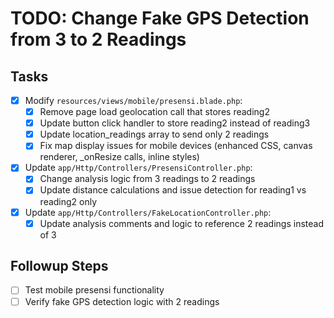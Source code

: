 # TODO: Change Fake GPS Detection from 3 to 2 Readings

## Tasks
- [x] Modify `resources/views/mobile/presensi.blade.php`:
  - [x] Remove page load geolocation call that stores reading2
  - [x] Update button click handler to store reading2 instead of reading3
  - [x] Update location_readings array to send only 2 readings
  - [x] Fix map display issues for mobile devices (enhanced CSS, canvas renderer, _onResize calls, inline styles)
- [x] Update `app/Http/Controllers/PresensiController.php`:
  - [x] Change analysis logic from 3 readings to 2 readings
  - [x] Update distance calculations and issue detection for reading1 vs reading2 only
- [x] Update `app/Http/Controllers/FakeLocationController.php`:
  - [x] Update analysis comments and logic to reference 2 readings instead of 3

## Followup Steps
- [ ] Test mobile presensi functionality
- [ ] Verify fake GPS detection logic with 2 readings
